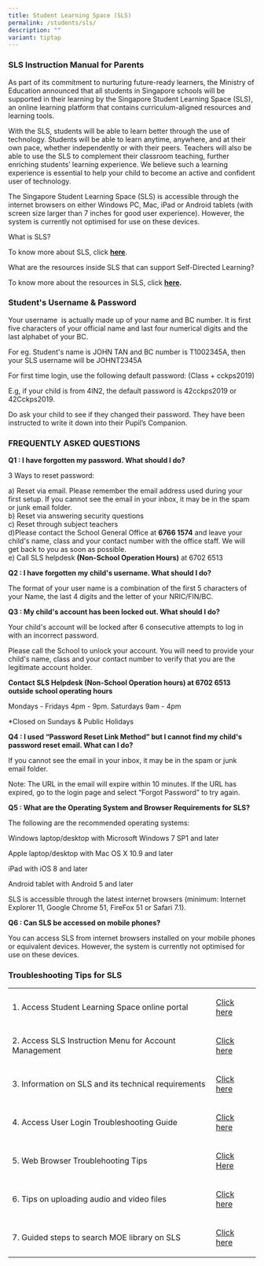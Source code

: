 ```yaml
---
title: Student Learning Space (SLS)
permalink: /students/sls/
description: ""
variant: tiptap
---
```

<h3>SLS Instruction Manual for Parents</h3>
<p>As part of its commitment to nurturing future-ready learners, the Ministry
of Education announced that all students in Singapore schools will be supported
in their learning by the Singapore Student Learning Space (SLS), an online
learning platform that contains curriculum-aligned resources and learning
tools.</p>
<p>With the SLS, students will be able to learn better through the use of
technology. Students will be able to learn anytime, anywhere, and at their
own pace, whether independently or with their peers. Teachers will also
be able to use the SLS to complement their classroom teaching, further
enriching students’ learning experience. We believe such a learning experience
is essential to help your child to become an active and confident user
of technology.</p>
<p>The Singapore Student Learning Space (SLS) is accessible through the internet
browsers on either Windows PC, Mac, iPad or Android tablets (with screen
size larger than 7 inches for good user experience). However, the system
is currently not optimised for use on these devices.</p>
<p>What is SLS?&nbsp;</p>
<p>To know more about SLS, click&nbsp;<strong><a href="https://www.youtube.com/watch?time_continue=80&amp;v=F0FTP2FveSg" rel="noopener noreferrer nofollow" target="_blank">here</a></strong>.</p>
<p>What are the resources inside SLS that can support Self-Directed Learning?</p>
<p>To know more about the resources in SLS, click&nbsp;<strong><a href="https://youtu.be/JZhjECbHmiE" rel="noopener noreferrer nofollow" target="_blank">here</a>.</strong>
</p>
<h3><strong>Student's Username &amp; Password</strong></h3>
<p>Your username&nbsp; is actually made up of your name and BC number. It
is first five characters of your official name and last four numerical
digits and the last alphabet of your BC.&nbsp;</p>
<p>For eg. Student's name is JOHN TAN and BC number is T1002345A, then your
SLS username will be JOHNT2345A</p>
<p>For first time login, use the following default password: (Class + cckps2019)</p>
<p>E.g, if your child is from 4IN2, the default password is 42cckps2019 or
42Cckps2019.</p>
<p>Do ask your child to see if they changed their password. They have been
instructed to write it down into their Pupil’s Companion.</p>
<h3><strong>FREQUENTLY ASKED QUESTIONS</strong></h3>
<p><strong>Q1 : I have forgotten my password. What should I do?</strong>
</p>
<p>3 Ways to reset password:</p>
<p>a) Reset via email. Please remember the email address used during your
first setup. If you cannot see the email in your inbox, it may be in the
spam or junk email folder.
<br>b) Reset via answering security questions
<br>c) Reset through subject teachers
<br>d)Please contact the School General Office at&nbsp;<strong>6766 1574</strong>&nbsp;and
leave your child's name, class and your contact number with the office
staff. We will get back to you as soon as possible.
<br>e) Call SLS helpdesk&nbsp;<strong>(Non-School Operation Hours)</strong>&nbsp;at
6702 6513</p>
<p><strong>Q2 : I have forgotten my child's username. What should I do?</strong>&nbsp;</p>
<p>The format of your user name is a combination of the first 5 characters
of your Name, the last 4 digits and the letter of your NRIC/FIN/BC.</p>
<p><strong>Q3 : My child's account has been locked out. What should I do?</strong>&nbsp;</p>
<p>Your child's account will be locked after 6 consecutive attempts to log
in with an incorrect password.&nbsp;</p>
<p>Please call the School to unlock your account. You will need to provide
your child's name, class and your contact number to verify that you are
the legitimate account holder.&nbsp;</p>
<p><strong>Contact SLS Helpdesk (Non-School Operation hours) at 6702 6513 outside school operating hours</strong>
</p>
<p>Mondays - Fridays 4pm - 9pm. Saturdays 9am - 4pm</p>
<p>*Closed on Sundays &amp; Public Holidays</p>
<p><strong>Q4 : I used “Password Reset Link Method” but I cannot find my child's password reset email. What can I do?</strong>&nbsp;</p>
<p>If you cannot see the email in your inbox, it may be in the spam or junk
email folder.&nbsp;</p>
<p>Note: The URL in the email will expire within 10 minutes. If the URL has
expired, go to the login page and select “Forgot Password” to try again.</p>
<p><strong>Q5 : What are the Operating System and Browser Requirements for SLS?</strong>&nbsp;</p>
<p>The following are the recommended operating systems:&nbsp;</p>
<p>Windows laptop/desktop with Microsoft Windows 7 SP1 and later&nbsp;</p>
<p>Apple laptop/desktop with Mac OS X 10.9 and later&nbsp;</p>
<p>iPad with iOS 8 and later&nbsp;</p>
<p>Android tablet with Android 5 and later&nbsp;</p>
<p>SLS is accessible through the latest internet browsers (minimum: Internet
Explorer 11, Google Chrome 51, FireFox 51 or Safari 7.1).</p>
<p><strong>Q6 : Can SLS be accessed on mobile phones?</strong>&nbsp;</p>
<p>You can access SLS from internet browsers installed on your mobile phones
or equivalent devices. However, the system is currently not optimised for
use on these devices.</p>
<h3>Troubleshooting Tips for SLS</h3>
<table style="minWidth: 50px">
<colgroup>
<col>
<col>
</colgroup>
<tbody>
<tr>
<td rowspan="1" colspan="1">
<p>1. Access Student Learning Space online portal</p>
</td>
<td rowspan="1" colspan="1">
<p><a href="https://vle.learning.moe.edu.sg/login" rel="noopener noreferrer" target="_blank">Click here</a>
</p>
</td>
</tr>
<tr>
<td rowspan="1" colspan="1">
<p>2. Access SLS Instruction Menu for Account Management</p>
</td>
<td rowspan="1" colspan="1">
<p><a href="/files/SLS%20Account%20Management%20-%20Guide%20for%20P2%20to%20P6%20Students.pdf" rel="noopener noreferrer" target="_blank">Click here</a>
</p>
</td>
</tr>
<tr>
<td rowspan="1" colspan="1">
<p>3. Information on SLS and its technical requirements</p>
</td>
<td rowspan="1" colspan="1">
<p><a href="https://www.moe.gov.sg/education-in-sg/student-learning-space/accessing-sls" rel="noopener noreferrer" target="_blank">Click here</a>
</p>
</td>
</tr>
<tr>
<td rowspan="1" colspan="1">
<p>4. Access User Login Troubleshooting Guide</p>
</td>
<td rowspan="1" colspan="1">
<p><a href="https://www.learning.moe.edu.sg/login-troubleshooting/authentication/how-to-log-in-student/" rel="noopener noreferrer" target="_blank">Click here</a>
</p>
</td>
</tr>
<tr>
<td rowspan="1" colspan="1">
<p>5. Web Browser Troublehooting Tips</p>
</td>
<td rowspan="1" colspan="1">
<p><a href="https://www.learning.moe.edu.sg/login-troubleshooting/technical-issues/web-browser-troubleshooting-tips/" rel="noopener nofollow" target="_blank">Click Here</a>
</p>
</td>
</tr>
<tr>
<td rowspan="1" colspan="1">
<p>6. Tips on uploading audio and video files</p>
</td>
<td rowspan="1" colspan="1">
<p><a href="/files/FHBL%20Resource%201%20-%20Uploading%20of%20Audio%20and%20Video%20Files.pdf" rel="noopener noreferrer" target="_blank">Click here</a>
<br>
</p>
</td>
</tr>
<tr>
<td rowspan="1" colspan="1">
<p>7. Guided steps to search MOE library on SLS</p>
</td>
<td rowspan="1" colspan="1">
<p><a href="/files/FHBL%20Resource%204%20-%20Search%20MOE%20Library.pdf" rel="noopener noreferrer" target="_blank">Click here</a>
</p>
</td>
</tr>
</tbody>
</table>
<p></p>